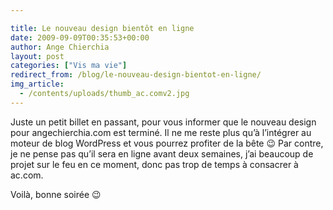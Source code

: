 ```yaml
---

title: Le nouveau design bientôt en ligne
date: 2009-09-09T00:35:53+00:00
author: Ange Chierchia
layout: post
categories: ["Vis ma vie"]
redirect_from: /blog/le-nouveau-design-bientot-en-ligne/
img_article:
  - /contents/uploads/thumb_ac.comv2.jpg
---
```

Juste un petit billet en passant, pour vous informer que le nouveau design pour angechierchia.com est terminé. Il ne me reste plus qu&rsquo;à l&rsquo;intégrer au moteur de blog WordPress et vous pourrez profiter de la bête 😉 Par contre, je ne pense pas qu&rsquo;il sera en ligne avant deux semaines, j&rsquo;ai beaucoup de projet sur le feu en ce moment, donc pas trop de temps à consacrer à ac.com.

Voilà, bonne soirée 😉
